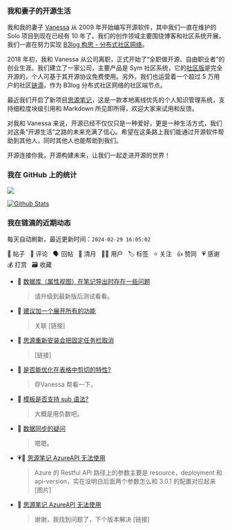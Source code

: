 ### 我和妻子的开源生活

我和我的妻子 [Vanessa](https://github.com/Vanessa219) 从 2009 年开始编写开源软件，其中我们一直在维护的 Solo 项目到现在已经有 10 年了。我们的创作领域主要围绕博客和社区系统开展，我们一直在努力实现 [B3log 构思 - 分布式社区网络](https://ld246.com/article/1546941897596)。

2018 年初，我和 Vanessa 从公司离职，正式开始了“全职做开源、自由职业者”的创业生涯。我们建立了一家公司，主要产品是 Sym 社区系统，它的[社区版](https://github.com/88250/symphony)是完全开源的，个人可基于其开源协议免费使用。另外，我们也运营着一个超过 5 万用户的社区[链滴](https://ld246.com)，作为 B3log 分布式社区网络的社区端节点。

最近我们开启了新项目[思源笔记](https://github.com/siyuan-note/siyuan)，这是一款本地离线优先的个人知识管理系统，支持细粒度块级引用和 Markdown 所见即所得，欢迎大家来试用和反馈。

对我和 Vanessa 来说，开源已经不仅仅只是一种爱好，更是一种生活方式，我们对这条“开源生活”之路的未来充满了信心。希望在这条路上我们能通过开源软件帮助到其他人，同时其他人也能帮助到我们。

开源连接你我，开源构建未来，让我们一起走进开源的世界！

### 我在 GitHub 上的统计

<a title="Hits" target="_blank" href="https://github.com/88250/88250"><img src="https://hits.b3log.org/88250/88250.svg"></a>

[![Github Stats](https://github-readme-stats.vercel.app/api?username=88250&theme=tokyonight&show_icons=true)](https://github.com/88250)

<!--events start -->

### 我在链滴的近期动态

每天自动刷新，最近更新时间：`2024-02-29 16:05:02`

📝 帖子 &nbsp; 💬 评论 &nbsp; 🗣 回帖 &nbsp; 🌙 清月 &nbsp; 👨‍💻 用户 &nbsp; 🏷️ 标签 &nbsp; ⭐️ 关注 &nbsp; 👍 赞同 &nbsp; 💗 感谢 &nbsp; 💰 打赏 &nbsp; 🗃 收藏

* 💬 [数据库（属性视图）在笔记导出时存在一些问题](https://ld246.com/article/1709174034223/comment/1709174792167#comments)

  > 请升级到最新版后测试看看。
* 💬 [建议加一个展开所有的功能](https://ld246.com/article/1709172908031/comment/1709173596906#comments)

  > 关联 [链接]
* 💬 [思源重新安装会把固定任务栏取消](https://ld246.com/article/1709167868661/comment/1709168124419#comments)

  > [链接]
* 💬 [是否能优化在表格中剪切的特性?](https://ld246.com/article/1709137932420/comment/1709154172436#comments)

  > @Vanessa 帮看一下。
* 💬 [模板是否支持 sub 语法?](https://ld246.com/article/1709138595387/comment/1709154051396#comments)

  > 大概是用负数吧。
* 💬 [数据同步的疑问](https://ld246.com/article/1709036816609/comment/1709153914099#comments)

  > 嗯嗯。
* 💗💬 [思源笔记 AzureAPI 无法使用](https://ld246.com/article/1708440327761/comment/1709130822502#comments)

  > Azure 的 Restful API 路径上的参数主要是 resource，deployment 和 api-version，实在没明白后面两个参数怎么和 3.0.1 的配置对应起来 [图片]
* 💬 [思源笔记 AzureAPI 无法使用](https://ld246.com/article/1708440327761/comment/1709131822222#comments)

  > 谢谢，我找到问题了，下个版本解决 [链接]


<!--events end -->
